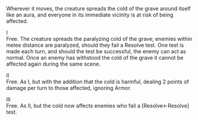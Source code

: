 Wherever it moves, the creature spreads the cold of the grave around itself like an aura, and everyone in its immediate vicinity is at risk of being affected.

I<br>Free. The creature spreads the paralyzing cold of the grave; enemies within melee distance are paralyzed, should they fail a Resolve test. One test is made each turn, and should the test be successful, the enemy can act as normal. Once an enemy has withstood the cold of the grave it cannot be affected again during the same scene.

II<br>Free. As I, but with the addition that the cold is harmful, dealing 2 points of damage per turn to those affected, ignoring Armor.

III<br>Free. As II, but the cold now affects enemies who fail a \[Resolve←Resolve\] test.